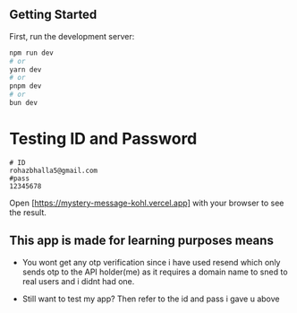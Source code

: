 ## Getting Started

First, run the development server:

```bash
npm run dev
# or
yarn dev
# or
pnpm dev
# or
bun dev
```

# Testing ID and Password

```
# ID
rohazbhalla5@gmail.com
#pass
12345678
```

Open [https://mystery-message-kohl.vercel.app] with your browser to see the result.

## This app is made for learning purposes means

- You wont get any otp verification since i have used resend which only sends otp to the API holder(me) as it requires a domain name to sned to real users and i didnt had one.

- Still want to test my app? Then refer to the id and pass i gave u above